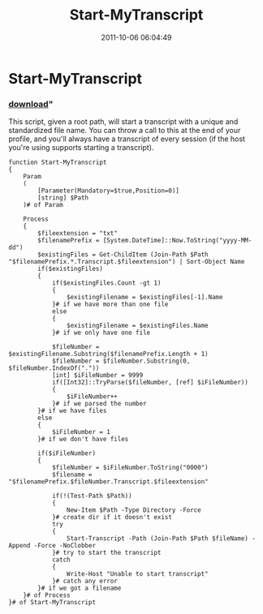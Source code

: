 ﻿---
pid:            2986
parent:         0
children:       
poster:         Scott Percy
title:          Start-MyTranscript
date:           2011-10-06 06:04:49
format:         posh
---

# Start-MyTranscript

### [download](2986.ps1)"

This script, given a root path, will start a transcript with a unique and standardized file name.  You can throw a call to this at the end of your profile, and you'll always have a transcript of every session (if the host you're using supports starting a transcript). 

```posh
function Start-MyTranscript
{
	Param
	(
		[Parameter(Mandatory=$true,Position=0)]
		[string] $Path
	)# of Param
	
	Process
	{
		$fileextension = "txt"
		$filenamePrefix = [System.DateTime]::Now.ToString("yyyy-MM-dd")
		$existingFiles = Get-ChildItem (Join-Path $Path "$filenamePrefix.*.Transcript.$fileextension") | Sort-Object Name
		if($existingFiles)
		{
			if($existingFiles.Count -gt 1)
			{
				$existingFilename = $existingFiles[-1].Name
			}# if we have more than one file
			else
			{
				$existingFilename = $existingFiles.Name
			}# if we only have one file
			
			$fileNumber = $existingFilename.Substring($filenamePrefix.Length + 1)
			$fileNumber = $fileNumber.Substring(0, $fileNumber.IndexOf("."))
			[int] $iFileNumber = 9999
			if([Int32]::TryParse($fileNumber, [ref] $iFileNumber))
			{
				$iFileNumber++
			}# if we parsed the number
		}# if we have files
		else
		{
			$iFileNumber = 1
		}# if we don't have files
		
		if($iFileNumber)
		{
			$fileNumber = $iFileNumber.ToString("0000")
			$filename = "$filenamePrefix.$fileNumber.Transcript.$fileextension"

			if(!(Test-Path $Path))
			{
				New-Item $Path -Type Directory -Force
			}# create dir if it doesn't exist
			try
			{
				Start-Transcript -Path (Join-Path $Path $fileName) -Append -Force -NoClobber
			}# try to start the transcript
			catch
			{
				Write-Host "Unable to start transcript"
			}# catch any error
		}# if we got a filename	
	}# of Process
}# of Start-MyTranscript
```

